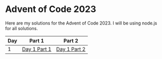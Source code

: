 # Advent of Code 2023
Here are my solutions for the Advent of Code 2023. I will be using node.js for all solutions.

<!-- create a table for days 1-25 -->
| Day | Part 1 | Part 2 |
| --- | ------ | ------ |
| 1 | [Day 1 Part 1](./day-1/part-1/index.js) | [Day 1 Part 2](./day-1/part-2/index.js) |